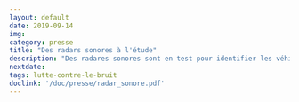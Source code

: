 ```yaml
---
layout: default
date: 2019-09-14
img: 
category: presse
title: "Des radars sonores à l'étude"
description: "Des radares sonores sont en test pour identifier les véhicules particulièrement bruyants, sans les sanctionner... pour l'instant." 
nextdate:
tags: lutte-contre-le-bruit
doclink: '/doc/presse/radar_sonore.pdf'
---
```

